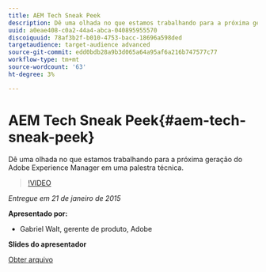 ```yaml
---
title: AEM Tech Sneak Peek
description: Dê uma olhada no que estamos trabalhando para a próxima geração do Adobe Experience Manager em uma palestra técnica.
uuid: a0eae408-c0a2-44a4-abca-040895955570
discoiquuid: 78af3b2f-b010-4753-bacc-18696a598ded
targetaudience: target-audience advanced
source-git-commit: edd0bdb28a9b3d065a64a95af6a216b747577c77
workflow-type: tm+mt
source-wordcount: '63'
ht-degree: 3%

---
```


# AEM Tech Sneak Peek{#aem-tech-sneak-peek}

Dê uma olhada no que estamos trabalhando para a próxima geração do Adobe Experience Manager em uma palestra técnica.

>[!VIDEO](https://video.tv.adobe.com/v/19384/?quality=9)

*Entregue em 21 de janeiro de 2015*

**Apresentado por:**

* Gabriel Walt, gerente de produto, Adobe

**Slides do apresentador**

[Obter arquivo](assets/aem-technical-sneak-peek.pdf)
<!--
[Get back to the Overview](https://helpx.adobe.com/experience-manager/kt/eseminars/gems/aem-index.html)
-->

